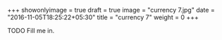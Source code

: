 +++
showonlyimage = true
draft = true
image = "currency 7.jpg"
date = "2016-11-05T18:25:22+05:30"
title = "currency 7"
weight = 0
+++

TODO Fill me in.

